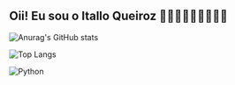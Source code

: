 ## Oii! Eu sou o Itallo Queiroz 👨🏻‍💻👨🏻‍💻👨🏻‍💻

![Anurag's GitHub stats](https://github-readme-stats.vercel.app/api?username=Itallo-queiroz&theme=chartreuse-dark_icons=true)

![Top Langs](https://github-readme-stats.vercel.app/api/top-langs/?username=Itallo-queiroz&layout=compact)

![Python](https://img.icons8.com/color/48/000000/python.png)

   
   
   
          
